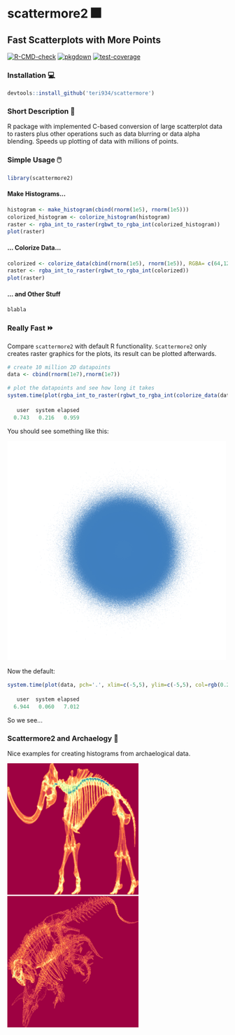 # scattermore2 🎆 

## Fast Scatterplots with More Points

[![R-CMD-check](https://github.com/Teri934/scattermore2/actions/workflows/R-CMD-check.yaml/badge.svg)](https://github.com/Teri934/scattermore2/actions/workflows/R-CMD-check.yaml) [![pkgdown](https://github.com/Teri934/scattermore2/actions/workflows/pkgdown.yaml/badge.svg)](https://github.com/Teri934/scattermore2/actions/workflows/pkgdown.yaml)   [![test-coverage](https://github.com/Teri934/scattermore2/actions/workflows/test-coverage.yaml/badge.svg)](https://github.com/Teri934/scattermore2/actions/workflows/test-coverage.yaml)

### Installation 💻
```r
devtools::install_github('teri934/scattermore')
```

### Short Description 📝
R package with implemented C-based conversion of large scatterplot data to rasters plus other operations such as data blurring or data alpha blending. Speeds up plotting of data with millions of points.


### Simple Usage 🖱️

```r
library(scattermore2)
```

#### Make Histograms...

```r
histogram <- make_histogram(cbind(rnorm(1e5), rnorm(1e5)))
colorized_histogram <- colorize_histogram(histogram)
raster <- rgba_int_to_raster(rgbwt_to_rgba_int(colorized_histogram))
plot(raster)
```

#### ... Colorize Data...
```r
colorized <- colorize_data(cbind(rnorm(1e5), rnorm(1e5)), RGBA= c(64,128,192,50))
raster <- rgba_int_to_raster(rgbwt_to_rgba_int(colorized))
plot(raster)
```

#### ... and Other Stuff
```r
blabla
```

### Really Fast ⏩

Compare `scattermore2` with default R functionality. `Scattermore2` only creates raster graphics for the plots, its result can be plotted afterwards.

```r
# create 10 million 2D datapoints
data <- cbind(rnorm(1e7),rnorm(1e7))
```
```r
# plot the datapoints and see how long it takes
system.time(plot(rgba_int_to_raster(rgbwt_to_rgba_int(colorize_data(data, RGBA= c(64,128,192,50))))))

   user  system elapsed 
  0.743   0.216   0.959 
```

You should see something like this:

<kbd><img src="./pictures/blue_circle.png" width="500" height="500"></kbd>

Now the default:

```r
system.time(plot(data, pch='.', xlim=c(-5,5), ylim=c(-5,5), col=rgb(0.25,0.5,0.75,0.04)))

   user  system elapsed 
  6.944   0.060   7.012 
```

So we see...


### Scattermore2 and Archaelogy 🦴

Nice examples for creating histograms from archaelogical data.

<kbd><img src="./pictures/mammoth_blurred.png" width="300" height="300"></kbd> &nbsp;&nbsp;&nbsp; <kbd><img src="./pictures/trex.png" width="300" height="300"></kbd>
